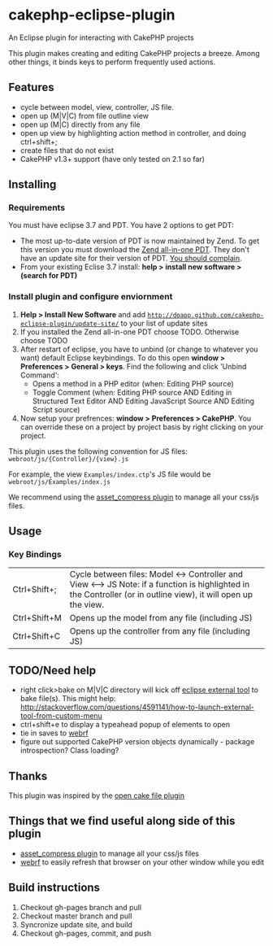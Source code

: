cakephp-eclipse-plugin
==============

An Eclipse plugin for interacting with CakePHP projects

This plugin makes creating and editing CakePHP projects a breeze.  Among other things, it binds keys to perform frequently used actions.

## Features

*  cycle between model, view, controller, JS file.
*  open up (M|V|C) from file outline view
*  open up (M|C) directly from any file
*  open up view by highlighting action method in controller, and doing ctrl+shift+;
*  create files that do not exist
*  CakePHP v1.3+ support (have only tested on 2.1 so far)

## Installing

### Requirements

You must have eclipse 3.7 and PDT.  You have 2 options to get PDT:

*  The most up-to-date version of PDT is now maintained by Zend. To get this version you must download the [Zend all-in-one PDT](http://www.zend.com/en/community/pdt/). They don't have an update site for their version of PDT. [You should complain](http://www.zend.com/en/company/contact-us/).
*  From your existing Eclise 3.7 install: **help > install new software > (search for PDT)**

### Install plugin and configure enviornment

1.  **Help > Install New Software** and add <code>http://doapp.github.com/cakephp-eclipse-plugin/update-site/</code> to your list of update sites
1.  If you installed the Zend all-in-one PDT choose TODO. Otherwise choose TODO
1.  After restart of eclipse, you have to unbind (or change to whatever you want) default Eclipse keybindings.  To do this open **window > Preferences > General > keys**. Find the following and click 'Unbind Command':
    *  Opens a method in a PHP editor (when: Editing PHP source)
    *  Toggle Comment (when: Editing PHP source AND Editing in Structured Text Editor AND Editing JavaScript Source AND Editing Script source)
1.  Now setup your prefrences: **window > Preferences > CakePHP**.  You can override these on a project by project basis by right clicking on your project.

This plugin uses the following convention for JS files:
<code>webroot/js/{Controller}/{view}.js</code>

For example, the view <code>Examples/index.ctp</code>'s JS file would be <code>webroot/js/Examples/index.js</code>

We recommend using the [asset_compress plugin](https://github.com/markstory/asset_compress) to manage all your css/js files.

## Usage

### Key Bindings

<table>
  <tr>
    <td>Ctrl+Shift+;</td><td>Cycle between files: Model <-> Controller and View <--> JS  Note: if a function is highlighted in the Controller (or in outline view), it will open up the view.</td>
  <tr>
    <td>Ctrl+Shift+M</td><td>Opens up the model from any file (including JS)</td>
  </tr>
  <tr>
    <td>Ctrl+Shift+C</td><td>Opens up the controller from any file (including JS)</td>
  </tr>
</table>

## TODO/Need help

* right click>bake on M|V|C directory will kick off [eclipse external tool](http://rynop.com/setting-up-eclipse-36-for-cakephp-13-developm) to bake file(s). This might help: http://stackoverflow.com/questions/4591141/how-to-launch-external-tool-from-custom-menu
* ctrl+shift+e to display a typeahead popup of elements to open
* tie in saves to [webrf](https://github.com/rynop/webrf)
* figure out supported CakePHP version objects dynamically - package introspection? Class loading?
 
## Thanks

This plugin was inspired by the [open cake file plugin](http://opencakefile.sourceforge.net/)

## Things that we find useful along side of this plugin

*  [asset_compress plugin](https://github.com/markstory/asset_compress) to manage all your css/js files
*  [webrf](https://github.com/rynop/webrf) to easily refresh that browser on your other window while you edit

## Build instructions

1.  Checkout gh-pages branch and pull
1.  Checkout master branch and pull
1.  Syncronize update site, and build
1.  Checkout gh-pages, commit, and push



